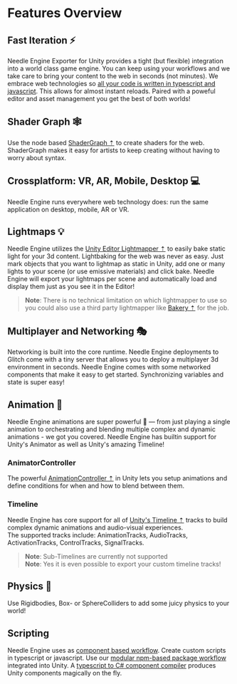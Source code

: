# Features Overview

## Fast Iteration ⚡
Needle Engine Exporter for Unity provides a tight (but flexible) integration into a world class game engine. You can keep using your workflows and we take care to bring your content to the web in seconds (not minutes). We embrace web technologies so [all your code is written in typescript and javascript](./documentation/scripting.md). This allows for almost instant reloads. Paired with a poweful editor and asset management you get the best of both worlds!   

## Shader Graph 🕸
Use the node based [ShaderGraph ⇡](https://unity.com/features/shader-graph) to create shaders for the web. ShaderGraph makes it easy for artists to keep creating without having to worry about syntax.

## Crossplatform: VR, AR, Mobile, Desktop 💻  
Needle Engine runs everywhere web technology does: run the same application on desktop, mobile, AR or VR. 

## Lightmaps 💡

Needle Engine utilizes the [Unity Editor Lightmapper ⇡](https://docs.unity3d.com/Manual/progressive-lightmapper.html) to easily bake static light for your 3d content. Lightbaking for the web was never as easy. Just mark objects that you want to lightmap as static in Unity, add one or many lights to your scene (or use emissive materials) and click bake. Needle Engine will export your lightmaps per scene and automatically load and display them just as you see it in the Editor! 

> **Note**: There is no technical limitation on which lightmapper to use so you could also use a third party lightmapper like [Bakery ⇡](https://assetstore.unity.com/packages/tools/level-design/bakery-gpu-lightmapper-122218) for the job.

## Multiplayer and Networking 🎭
Networking is built into the core runtime. Needle Engine deployments to Glitch come with a tiny server that allows you to deploy a multiplayer 3d environment in seconds. Needle Engine comes with some networked components that make it easy to get started. Synchronizing variables and state is super easy!

## Animation 🏇
Needle Engine animations are super powerful 💪 — from just playing a single animation to orchestrating and blending multiple complex and dynamic animations - we got you covered. Needle Engine has builtin support for Unity's Animator as well as Unity's amazing Timeline! 

### AnimatorController

The powerful [AnimationController ⇡](https://docs.unity3d.com/Manual/class-AnimatorController.html) in Unity lets you setup animations and define conditions for when and how to blend between them.

### Timeline

Needle Engine has core support for all of [Unity's Timeline ⇡](https://unity.com/features/timeline) tracks to build complex dynamic animations and audio-visual experiences.  
The supported tracks include: AnimationTracks, AudioTracks, ActivationTracks, ControlTracks, SignalTracks. 

> **Note**: Sub-Timelines are currently not supported  
> **Note**: Yes it is even possible to export your custom timeline tracks!  

## Physics 🏓
Use Rigidbodies, Box- or SphereColliders to add some juicy physics to your world!

## Scripting
Needle Engine uses as [component based workflow](./documentation/scripting.md#component-architecture). Create custom scripts in typescript or javascript. Use our [modular npm-based package workflow](https://fwd.needle.tools/need-engine/docs/npmdef) integrated into Unity. A [typescript to C# component compiler](https://fwd.needle.tools/need-engine/docs/component-compiler) produces Unity components magically on the fly. 
